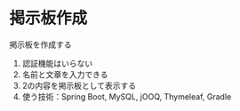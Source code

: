 # 掲示板作成

掲示板を作成する

1. 認証機能はいらない
2. 名前と文章を入力できる
3. 2の内容を掲示板として表示する
4. 使う技術：Spring Boot, MySQL, jOOQ, Thymeleaf, Gradle

